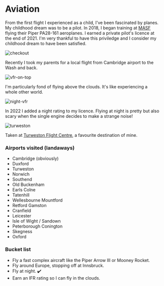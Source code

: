 # Aviation

From the first flight I experienced as a child, I've been fascinated by planes.
My childhood dream was to be a pilot. In 2018, I began training
at [MASF](http://masfcambridge.com/) flying their Piper PA28-161 aeroplanes.
I earned a private pilot's licence at the end of 2021. I'm very thankful to have
this priviledge and I consider my childhood dream to have been satisfied.

![checkout](https://i.imgur.com/n9y7lMh.jpg)

Recently I took my parents for a local flight from Cambridge airport to the
Wash and back.

![vfr-on-top](https://i.imgur.com/6oNelSC.jpg)

I'm particularly fond of flying above the clouds. It's like experiencing a
whole other world.

![night-vfr](https://i.imgur.com/2rfiQdV.jpg)

In 2022 I added a night rating to my licence. Flying at night is pretty but
also scary when the single engine decides to make a strange noise!

![turweston](https://i.imgur.com/76JHP48.jpg)

Taken at [Turweston Flight Centre](https://turwestonflight.com/), a favourite
destination of mine.

### Airports visited (landaways)

* Cambridge (obviously)
* Duxford
* Turweston
* Norwich
* Southend
* Old Buckenham
* Earls Colne
* Tatenhill
* Wellesbourne Mountford
* Retford Gamston
* Cranfield
* Leicester
* Isle of Wight / Sandown
* Peterborough Conington
* Skegness
* Oxford

### Bucket list

* Fly a fast complex aircraft like the Piper Arrow III or Mooney Rocket.
* Fly around Europe, stopping off at Innsbruck.
* Fly at night. ✔️
* Earn an IFR rating so I can fly in the clouds.

